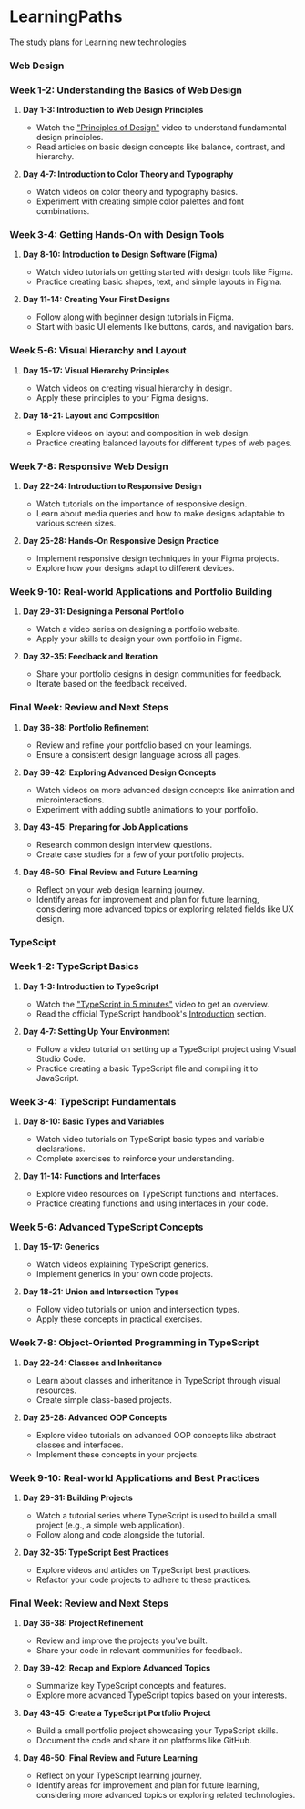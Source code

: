 # LearningPaths
The study plans for Learning new technologies


### Web Design

### Week 1-2: Understanding the Basics of Web Design
1. **Day 1-3: Introduction to Web Design Principles**
   - Watch the ["Principles of Design"](https://www.youtube.com/watch?v=JQJYqUExF5A) video to understand fundamental design principles.
   - Read articles on basic design concepts like balance, contrast, and hierarchy.

2. **Day 4-7: Introduction to Color Theory and Typography**
   - Watch videos on color theory and typography basics.
   - Experiment with creating simple color palettes and font combinations.

### Week 3-4: Getting Hands-On with Design Tools
1. **Day 8-10: Introduction to Design Software (Figma)**
   - Watch video tutorials on getting started with design tools like Figma.
   - Practice creating basic shapes, text, and simple layouts in Figma.

2. **Day 11-14: Creating Your First Designs**
   - Follow along with beginner design tutorials in Figma.
   - Start with basic UI elements like buttons, cards, and navigation bars.

### Week 5-6: Visual Hierarchy and Layout
1. **Day 15-17: Visual Hierarchy Principles**
   - Watch videos on creating visual hierarchy in design.
   - Apply these principles to your Figma designs.

2. **Day 18-21: Layout and Composition**
   - Explore videos on layout and composition in web design.
   - Practice creating balanced layouts for different types of web pages.

### Week 7-8: Responsive Web Design
1. **Day 22-24: Introduction to Responsive Design**
   - Watch tutorials on the importance of responsive design.
   - Learn about media queries and how to make designs adaptable to various screen sizes.

2. **Day 25-28: Hands-On Responsive Design Practice**
   - Implement responsive design techniques in your Figma projects.
   - Explore how your designs adapt to different devices.

### Week 9-10: Real-world Applications and Portfolio Building
1. **Day 29-31: Designing a Personal Portfolio**
   - Watch a video series on designing a portfolio website.
   - Apply your skills to design your own portfolio in Figma.

2. **Day 32-35: Feedback and Iteration**
   - Share your portfolio designs in design communities for feedback.
   - Iterate based on the feedback received.

### Final Week: Review and Next Steps
1. **Day 36-38: Portfolio Refinement**
   - Review and refine your portfolio based on your learnings.
   - Ensure a consistent design language across all pages.

2. **Day 39-42: Exploring Advanced Design Concepts**
   - Watch videos on more advanced design concepts like animation and microinteractions.
   - Experiment with adding subtle animations to your portfolio.

3. **Day 43-45: Preparing for Job Applications**
   - Research common design interview questions.
   - Create case studies for a few of your portfolio projects.

4. **Day 46-50: Final Review and Future Learning**
   - Reflect on your web design learning journey.
   - Identify areas for improvement and plan for future learning, considering more advanced topics or exploring related fields like UX design.
  
  ### TypeScipt

### Week 1-2: TypeScript Basics
1. **Day 1-3: Introduction to TypeScript**
   - Watch the ["TypeScript in 5 minutes"](https://www.typescriptlang.org/docs/handbook/typescript-in-5-minutes.html) video to get an overview.
   - Read the official TypeScript handbook's [Introduction](https://www.typescriptlang.org/docs/handbook/intro.html) section.

2. **Day 4-7: Setting Up Your Environment**
   - Follow a video tutorial on setting up a TypeScript project using Visual Studio Code.
   - Practice creating a basic TypeScript file and compiling it to JavaScript.

### Week 3-4: TypeScript Fundamentals
1. **Day 8-10: Basic Types and Variables**
   - Watch video tutorials on TypeScript basic types and variable declarations.
   - Complete exercises to reinforce your understanding.

2. **Day 11-14: Functions and Interfaces**
   - Explore video resources on TypeScript functions and interfaces.
   - Practice creating functions and using interfaces in your code.

### Week 5-6: Advanced TypeScript Concepts
1. **Day 15-17: Generics**
   - Watch videos explaining TypeScript generics.
   - Implement generics in your own code projects.

2. **Day 18-21: Union and Intersection Types**
   - Follow video tutorials on union and intersection types.
   - Apply these concepts in practical exercises.

### Week 7-8: Object-Oriented Programming in TypeScript
1. **Day 22-24: Classes and Inheritance**
   - Learn about classes and inheritance in TypeScript through visual resources.
   - Create simple class-based projects.

2. **Day 25-28: Advanced OOP Concepts**
   - Explore video tutorials on advanced OOP concepts like abstract classes and interfaces.
   - Implement these concepts in your projects.

### Week 9-10: Real-world Applications and Best Practices
1. **Day 29-31: Building Projects**
   - Watch a tutorial series where TypeScript is used to build a small project (e.g., a simple web application).
   - Follow along and code alongside the tutorial.

2. **Day 32-35: TypeScript Best Practices**
   - Explore videos and articles on TypeScript best practices.
   - Refactor your code projects to adhere to these practices.

### Final Week: Review and Next Steps
1. **Day 36-38: Project Refinement**
   - Review and improve the projects you've built.
   - Share your code in relevant communities for feedback.

2. **Day 39-42: Recap and Explore Advanced Topics**
   - Summarize key TypeScript concepts and features.
   - Explore more advanced TypeScript topics based on your interests.

3. **Day 43-45: Create a TypeScript Portfolio Project**
   - Build a small portfolio project showcasing your TypeScript skills.
   - Document the code and share it on platforms like GitHub.

4. **Day 46-50: Final Review and Future Learning**
   - Reflect on your TypeScript learning journey.
   - Identify areas for improvement and plan for future learning, considering more advanced topics or exploring related technologies.
  
